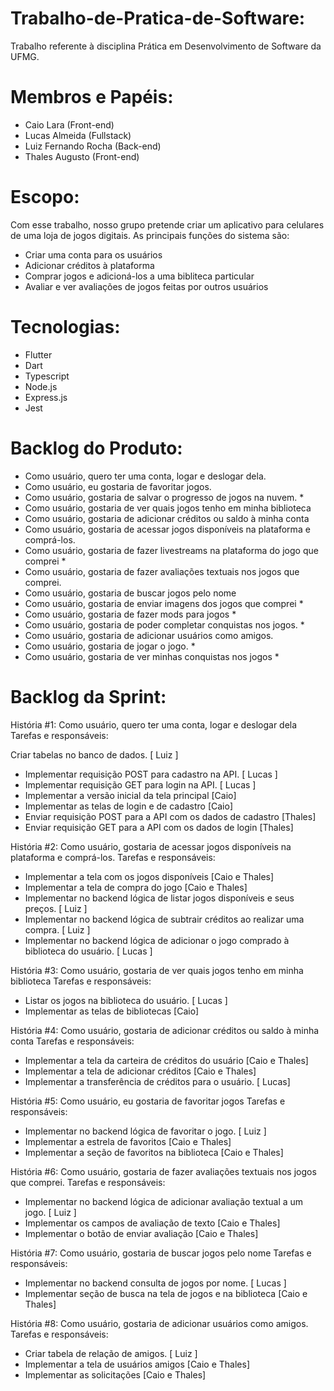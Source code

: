 # Trabalho-de-Pratica-de-Software:
Trabalho referente à disciplina Prática em Desenvolvimento de Software da UFMG.

# Membros e Papéis:
- Caio Lara (Front-end)
- Lucas Almeida (Fullstack)
- Luiz Fernando Rocha (Back-end)
- Thales Augusto (Front-end)

# Escopo:

Com esse trabalho, nosso grupo pretende criar um aplicativo para celulares de uma loja de jogos digitais.
As principais funções do sistema são:

- Criar uma conta para os usuários
- Adicionar créditos à plataforma
- Comprar jogos e adicioná-los a uma bibliteca particular
- Avaliar e ver avaliações de jogos feitas por outros usuários

# Tecnologias:

- Flutter
- Dart
- Typescript
- Node.js
- Express.js
- Jest

# Backlog do Produto:

- Como usuário, quero ter uma conta, logar e deslogar dela.
- Como usuário, eu gostaria de favoritar jogos.
- Como usuário, gostaria de salvar o progresso de jogos na nuvem. *
- Como usuário, gostaria de ver quais jogos tenho em minha biblioteca
- Como usuário, gostaria de adicionar créditos ou saldo à minha conta
- Como usuário, gostaria de acessar jogos disponíveis na plataforma e comprá-los.
- Como usuário, gostaria de fazer livestreams na plataforma do jogo que comprei *
- Como usuário, gostaria de fazer avaliações textuais nos jogos que comprei.
- Como usuário, gostaria de buscar jogos pelo nome
- Como usuário, gostaria de enviar imagens dos jogos que comprei *
- Como usuário, gostaria de fazer mods para jogos *
- Como usuário, gostaria de poder completar conquistas nos jogos. *
- Como usuário, gostaria de adicionar usuários como amigos.
- Como usuário, gostaria de jogar o jogo. *
- Como usuário, gostaria de ver minhas conquistas nos jogos *

# Backlog da Sprint:

História #1: Como usuário, quero ter uma conta, logar e deslogar dela
Tarefas e responsáveis:

Criar tabelas no banco de dados. [ Luiz ]
- Implementar requisição POST para cadastro na API. [ Lucas ]
- Implementar requisição GET para login na API. [ Lucas ]
- Implementar a versão inicial da tela principal [Caio]
- Implementar as telas de login e de cadastro [Caio]
- Enviar requisição POST para a API com os dados de cadastro [Thales]
- Enviar requisição GET para a API com os dados de login [Thales]

História #2: Como usuário, gostaria de acessar jogos disponíveis na plataforma e comprá-los.
Tarefas e responsáveis:

- Implementar a tela com os jogos disponíveis [Caio e Thales]
- Implementar a tela de compra do jogo [Caio e Thales]
- Implementar no backend lógica de listar jogos disponíveis e seus preços. [ Luiz ]
- Implementar no backend lógica de subtrair créditos ao realizar uma compra. [ Luiz ]
- Implementar no backend lógica de adicionar o jogo comprado à biblioteca do usuário. [ Lucas ]

História #3: Como usuário, gostaria de ver quais jogos tenho em minha biblioteca
Tarefas e responsáveis:

- Listar os jogos na biblioteca do usuário. [ Lucas ]
- Implementar as telas de bibliotecas [Caio]

História #4: Como usuário, gostaria de adicionar créditos ou saldo à minha conta
Tarefas e responsáveis:

- Implementar a tela da carteira de créditos do usuário [Caio e Thales]
- Implementar a tela de adicionar créditos [Caio e Thales]
- Implementar a transferência de créditos para o usuário. [ Lucas] 

História #5: Como usuário, eu gostaria de favoritar jogos
Tarefas e responsáveis:

- Implementar no backend lógica de favoritar o jogo. [ Luiz ]
- Implementar a estrela de favoritos [Caio e Thales]
- Implementar a seção de favoritos na biblioteca [Caio e Thales]

História #6: Como usuário, gostaria de fazer avaliações textuais nos jogos que comprei.
Tarefas e responsáveis:

- Implementar no backend lógica de adicionar avaliação textual a um jogo. [ Luiz ]
- Implementar os campos de avaliação de texto [Caio e Thales]
- Implementar o botão de enviar avaliação [Caio e Thales]

História #7: Como usuário, gostaria de buscar jogos pelo nome
Tarefas e responsáveis:

- Implementar no backend consulta de jogos por nome. [ Lucas ]
- Implementar seção de busca na tela de jogos e na biblioteca [Caio e Thales]

História #8: Como usuário, gostaria de adicionar usuários como amigos.
Tarefas e responsáveis:

- Criar tabela de relação de amigos. [ Luiz ]
- Implementar a tela de usuários amigos [Caio e Thales]
- Implementar as solicitações [Caio e Thales]


